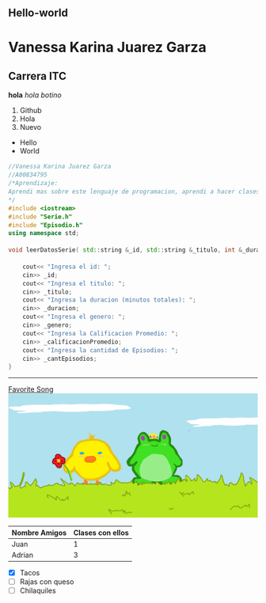 ## Hello-world
# Vanessa Karina Juarez Garza
## Carrera ITC

**hola**
*hola botino*

1. Github
2. Hola
3. Nuevo

- Hello
- World

```c++
//Vanessa Karina Juarez Garza
//A00834795
/*Aprendizaje:
Aprendi mas sobre este lenguaje de programacion, aprendi a hacer clases, constructores y demas. Aunque todavia le batallo al tema de arreglos, estoy segura que al final de cuenta si voy a aprender a manejarlo. Una cosa que quisiera saber es como corregir mis errores pero fuera de eso todo bien :D
*/
#include <iostream>
#include "Serie.h"
#include "Episodio.h"
using namespace std;

void leerDatosSerie( std::string &_id, std::string &_titulo, int &_duracion, std::string &_genero, double &_calificacionPromedio, int &_cantEpisodios){

	cout<< "Ingresa el id: ";	
	cin>> _id;
	cout<< "Ingresa el titulo: ";
	cin>> _titulo;
	cout<< "Ingresa la duracion (minutos totales): ";
	cin>> _duracion;
	cout<< "Ingresa el genero: ";	
	cin>> _genero;
	cout<< "Ingresa la Calificacion Promedio: ";
	cin>> _calificacionPromedio;
	cout<< "Ingresa la cantidad de Episodios: ";
	cin>> _cantEpisodios;
}
```
___
[Favorite Song](https://youtu.be/D9G1VOjN_84)
![nice](Procastination.png)

| Nombre Amigos | Clases con ellos |
| ----------- | ----------- |
| Juan | 1 |
| Adrian | 3 |

- [x] Tacos
- [ ] Rajas con queso
- [ ] Chilaquiles
